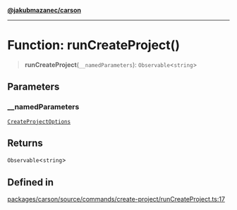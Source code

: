 [**@jakubmazanec/carson**](../README.md)

---

# Function: runCreateProject()

> **runCreateProject**(`__namedParameters`): `Observable`\<`string`\>

## Parameters

### \_\_namedParameters

[`CreateProjectOptions`](../type-aliases/CreateProjectOptions.md)

## Returns

`Observable`\<`string`\>

## Defined in

[packages/carson/source/commands/create-project/runCreateProject.ts:17](https://github.com/jakubmazanec/tools/blob/0633c96618f3c6692ade528aee0f27ac091468a5/packages/carson/source/commands/create-project/runCreateProject.ts#L17)
